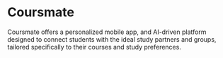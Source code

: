 # Coursmate
Coursmate offers a personalized mobile app, and AI-driven platform designed to connect students with the ideal study partners and groups, tailored specifically to their courses and study preferences.
